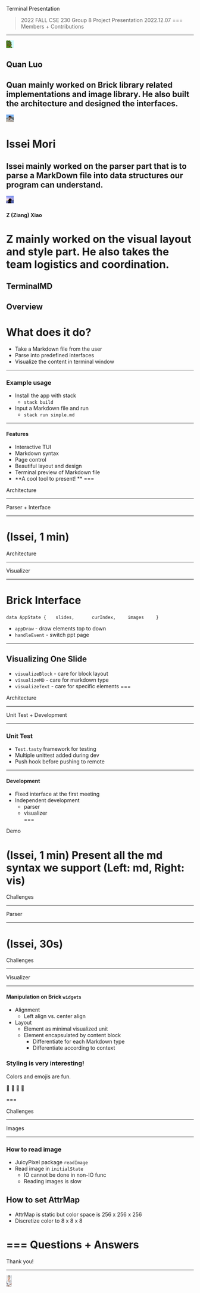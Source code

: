 <bhr>Terminal Presentation</bhr>
> 2022 FALL CSE 230
> Group 8 Project Presentation
> 2022.12.07
===
<bhr>Members  +  Contributions</bhr>
---
![q](quan.png)
## Quan Luo
Quan mainly worked on Brick library related implementations
and image library. He also built the architecture
and designed the interfaces.
---
![i](issei.png)
# Issei Mori
Issei mainly worked on the parser part
that is to parse a MarkDown file
into data structures our program can understand.
---
![z](z.png)
#### Z (Ziang) Xiao
Z mainly worked on the visual layout and style part.
He also takes the team logistics and coordination.
===
<bhr>TerminalMD</bhr>
---
<bhr>Overview</bhr>
---
# What does it do?
- Take a Markdown file from the user     
- Parse into predefined interfaces       
- Visualize the content in terminal window
---
### Example usage
- Install the app with stack   
    - `stack build`            
- Input a Markdown file and run
    - `stack run simple.md`    
---
#### Features
- Interactive TUI                  
- Markdown syntax                  
- Page control                     
- Beautiful layout and design      
- Terminal preview of Markdown file
- **A cool tool to present!          **
===
 
<bhr>Architecture</bhr>
 
---
 
<bhr>Parser  +  Interface</bhr>
 
---
 
(Issei, 1 min)
===
 
<bhr>Architecture</bhr>
 
---
 
<bhr>Visualizer</bhr>
 
---
 
# Brick Interface
`data AppState {`
`    slides,    `
`    curIndex,  `
`    images     `
`}              `

- `appDraw` - draw elements top to down
- `handleEvent` - switch ppt page      
 
---
 
## Visualizing One Slide
- `visualizeBlock` - care for block layout    
- `visualizeMD` - care for markdown type      
- `visualizeText` - care for specific elements
===
 
<bhr>Architecture</bhr>
 
---
 
<bhr>Unit  Test  +  Development</bhr>
 
---
 
### Unit Test
- `Test.tasty` framework for testing  
- Multiple unittest added during dev
- Push hook before pushing to remote
 
---
 
#### Development
- Fixed interface at the first meeting
- Independent development             
    - parser                          
    - visualizer                      
===
 
<bhr>Demo</bhr>
 
(Issei, 1 min)
Present all the md syntax we support (Left: md, Right: vis)
===
 
<bhr>Challenges</bhr>
 
---
 
<bhr>Parser</bhr>
 
---
 
(Issei, 30s)
===
 
<bhr>Challenges</bhr>
 
---
 
<bhr>Visualizer</bhr>
 
---
 
#### Manipulation on Brick `widgets`
- Alignment                           
   - Left align vs. center align         
- Layout                              
   - Element as minimal visualized unit   
   - Element encapsulated by content block
       - Differentiate for each Markdown type
       - Differentiate according to context  
 
### Styling is very interesting!
 
Colors and emojis are fun.
 
🍉  🐸  🐤  💎
 
===
 
<bhr>Challenges</bhr>
 
---
 
<bhr>Images</bhr>
 
---
 
### How to read image
- JuicyPixel package `readImage`        
- Read image in `initialState`          
    - IO cannot be done in non-IO func
    - Reading images is slow          
## How to set AttrMap
- AttrMap is static but color space is 256 x 256 x 256
- Discretize color to 8 x 8 x 8                       

===
<bhr> Questions  +  Answers</bhr>
===
<bhr>Thank  you!</bhr>
 
---
 
![i](nadia.png)


